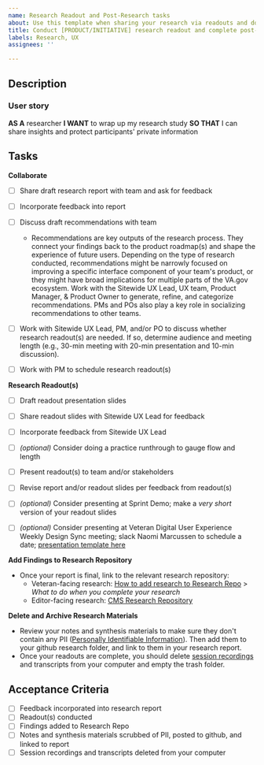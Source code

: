 ```yaml
---
name: Research Readout and Post-Research tasks
about: Use this template when sharing your research via readouts and doing final clean-up tasks.
title: Conduct [PRODUCT/INITIATIVE] research readout and complete post-research tasks
labels: Research, UX
assignees: ''

---
```


## Description

### User story

**AS A** researcher
**I WANT** to wrap up my research study
**SO THAT** I can share insights and protect participants' private information

## Tasks

**Collaborate**

- [ ] Share draft research report with team and ask for feedback
- [ ] Incorporate feedback into report
- [ ] Discuss draft recommendations with team 

  - Recommendations are key outputs of the research process. They connect your findings back to the product roadmap(s) and shape the experience of future users. Depending on the type of research conducted, recommendations might be narrowly focused on improving a specific interface component of your team's product, or they might have broad implications for multiple parts of the VA.gov ecosystem. Work with the Sitewide UX Lead, UX team, Product Manager, & Product Owner to generate, refine, and categorize recommendations. PMs and POs also play a key role in socializing recommendations to other teams.

- [ ] Work with Sitewide UX Lead, PM, and/or PO to discuss whether research readout(s) are needed. If so, determine audience and meeting length (e.g., 30-min meeting with 20-min presentation and 10-min discussion).
- [ ] Work with PM to schedule research readout(s)


**Research Readout(s)**
- [ ] Draft readout presentation slides
- [ ] Share readout slides with Sitewide UX Lead for feedback
- [ ] Incorporate feedback from Sitewide UX Lead
- [ ] *(optional)* Consider doing a practice runthrough to gauge flow and length
- [ ] Present readout(s) to team and/or stakeholders
- [ ] Revise report and/or readout slides per feedback from readout(s)
- [ ] *(optional)* Consider presenting at Sprint Demo; make a *very short* version of your readout slides
- [ ] *(optional)* Consider presenting at Veteran Digital User Experience Weekly Design Sync meeting; slack Naomi Marcussen to schedule a date; [presentation template here](https://docs.google.com/presentation/d/13G80avWGdY7tHU40PbP_l05W1yRpDr-opOk0u_AAhzQ/edit#slide=id.g892adcb623_0_141)


**Add Findings to Research Repository**
- Once your report is final, link to the relevant research repository:
  - Veteran-facing research: [How to add research to Research Repo](https://github.com/department-of-veterans-affairs/va.gov-research-repository/issues/70) > *What to do when you complete your research*
  - Editor-facing research: [CMS Research Repository](https://github.com/department-of-veterans-affairs/va.gov-team/tree/master/platform/cms/research)

**Delete and Archive Research Materials**
- Review your notes and synthesis materials to make sure they don't contain any PII ([Personally Identifiable Information](https://depo-platform-documentation.scrollhelp.site/research-design/what-is-pii)). Then add them to your github research folder, and link to them in your research report.
- Once your readouts are complete, you should delete [session recordings](https://depo-platform-documentation.scrollhelp.site/research-design/recording-user-research-sessions) and transcripts from your computer and empty the trash folder.


## Acceptance Criteria
- [ ] Feedback incorporated into research report
- [ ] Readout(s) conducted
- [ ] Findings added to Research Repo
- [ ] Notes and synthesis materials scrubbed of PII, posted to github, and linked to report
- [ ] Session recordings and transcripts deleted from your computer
